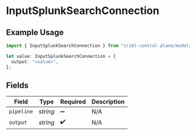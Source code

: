 # InputSplunkSearchConnection

## Example Usage

```typescript
import { InputSplunkSearchConnection } from "cribl-control-plane/models/operations";

let value: InputSplunkSearchConnection = {
  output: "<value>",
};
```

## Fields

| Field              | Type               | Required           | Description        |
| ------------------ | ------------------ | ------------------ | ------------------ |
| `pipeline`         | *string*           | :heavy_minus_sign: | N/A                |
| `output`           | *string*           | :heavy_check_mark: | N/A                |